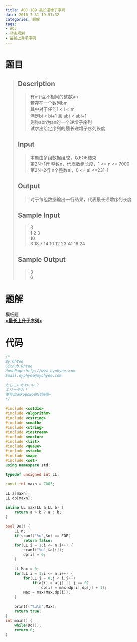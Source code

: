 ```yaml
---
title: AOJ 189.最长递增子序列
date: 2016-7-31 19:57:32
categories: 题解
tags: 
- AOJ
- 动态规划
- 最长上升子序列
---
```

# 题目
> 
> ## Description  
>> 有n个互不相同的整数an  
>> 若存在一个数列bm  
>> 其中对于任何1 < i < m  
>> 满足bi < bi+1 且 abi < abi+1  
>> 则称abn为an的一个递增子序列  
>> 试求出给定序列的最长递增子序列长度  
>>   
>> <!--more-->  
> 
> ## Input  
>> 本题由多组数据组成，以EOF结束  
>> 第2N+1行	整数n，代表数组长度，1 <= n <= 7000  
>> 第2N+2行	n个整数ai，0 <= ai <=231-1  
>>   
> 
> ## Output  
>> 对于每组数据输出一行结果，代表最长递增序列长度  
>>   
> 
> ## Sample Input  
>> 3  
>> 1 2 3  
>> 10  
>> 3 18 7 14 10 12 23 41 16 24  
>>   
> 
> ## Sample Output  
>> 3  
>> 6  

# 题解
模板题  
[**>最长上升子序列<**](/post/Algorithm/LIS.html)

# 代码

```cpp 最长递增子序列 https://github.com/OhYee/ACM.github.io/blob/master\AOJ\189.最长递增子序列.cpp 代码备份
/*
By:OhYee
Github:OhYee
HomePage:http://www.oyohyee.com
Email:oyohyee@oyohyee.com
 
かしこいかわいい？
エリーチカ！
要写出来Хорошо的代码哦~
*/
 
#include <cstdio>
#include <algorithm>
#include <cstring>
#include <cmath>
#include <string>
#include <iostream>
#include <vector>
#include <list>
#include <queue>
#include <stack>
#include <map>
#include <set>
using namespace std;
 
typedef unsigned int LL;
 
const int maxn = 7005;
 
LL a[maxn];
LL dp[maxn];
 
inline LL max(LL a,LL b) {
    return a > b ? a : b;
}
 
bool Do() {
    LL n;
    if(scanf("%u",&n) == EOF)
        return false;
    for(LL i = 1;i <= n;i++) {
        scanf("%u",&a[i]);
        dp[i] = 0;
    }
 
    LL Max = 0;
    for(LL i = 1;i <= n;i++) {
        for(LL j = 0;j < i;j++)
            if(a[i] > a[j] || j == 0)
                dp[i] = max(dp[i],dp[j] + 1);
        Max = max(Max,dp[i]);
    }
 
    printf("%u\n",Max);
    return true;
}
int main() {
    while(Do());
    return 0;
}
```